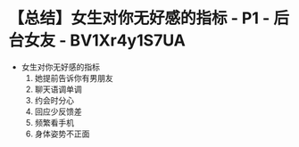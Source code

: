 # 【总结】女生对你无好感的指标 - P1 - 后台女友 - BV1Xr4y1S7UA

-   女生对你无好感的指标
    1.  她提前告诉你有男朋友
    2.  聊天语调单调
    3.  约会时分心
    4.  回应少反馈差
    5.  频繁看手机
    6.  身体姿势不正面